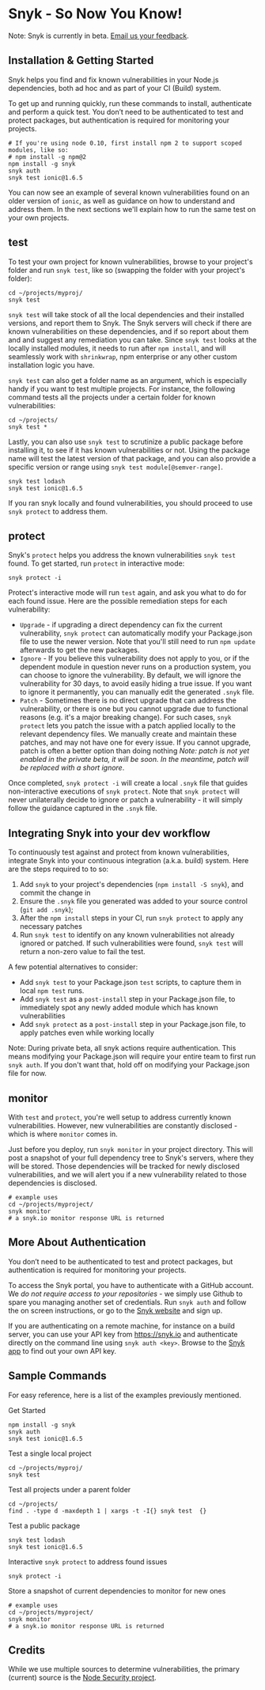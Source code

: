# Snyk - So Now You Know!

Note: Snyk is currently in beta. [Email us your feedback](mailto:contact@snyk.io).

## Installation & Getting Started

Snyk helps you find and fix known vulnerabilities in your Node.js dependencies, both ad hoc and as part of your CI (Build) system. 

To get up and running quickly, run these commands to install, authenticate and perform a quick test. You don’t need to be authenticated to test and protect packages, but authentication is required for monitoring your projects.
```shell
# If you're using node 0.10, first install npm 2 to support scoped modules, like so:
# npm install -g npm@2
npm install -g snyk
snyk auth
snyk test ionic@1.6.5
```

You can now see an example of several known vulnerabilities found on an older version of `ionic`, as well as guidance on how to understand and address them. In the next sections we'll explain how to run the same test on your own projects.

## test

To test your own project for known vulnerabilities, browse to your project's folder and run `snyk test`, like so (swapping the folder with your project's folder):
```shell
cd ~/projects/myproj/
snyk test
```

`snyk test` will take stock of all the local dependencies and their installed versions, and report them to Snyk. The Snyk servers will check if there are known vulnerabilities on these dependencies, and if so report about them and and suggest any remediation you can take. Since `snyk test` looks at the locally installed modules, it needs to run after `npm install`, and will seamlessly work with `shrinkwrap`, npm enterprise or any other custom installation logic you have.

`snyk test` can also get a folder name as an argument, which is especially handy if you want to test multiple projects. For instance, the following command tests all the projects under a certain folder for known vulnerabilities:
```shell
cd ~/projects/
snyk test *
```

Lastly, you can also use `snyk test` to scrutinize a public package before installing it, to see if it has known vulnerabilities or not. Using the package name will test the latest version of that package, and you can also provide a specific version or range using `snyk test module[@semver-range]`.
```shell
snyk test lodash
snyk test ionic@1.6.5
```

If you ran snyk locally and found vulnerabilities, you should proceed to use `snyk protect` to address them.

## protect

Snyk's `protect` helps you address the known vulnerabilities `snyk test` found. 
To get started, run `protect` in interactive mode:
```shell
snyk protect -i
```

Protect's interactive mode will run `test` again, and ask you what to do for each found issue. Here are the possible remediation steps for each vulnerability:

- `Upgrade` - if upgrading a direct dependency can fix the current vulnerability, `snyk protect` can automatically modify your Package.json file to use the newer version. Note that you'll still need to run `npm update` afterwards to get the new packages.
- `Ignore` - If you believe this vulnerability does not apply to you, or if the dependent module in question never runs on a production system, you can choose to ignore the vulnerability. By default, we will ignore the vulnerability for 30 days, to avoid easily hiding a true issue. If you want to ignore it permanently, you can manually edit the generated `.snyk` file.
- `Patch` - Sometimes there is no direct upgrade that can address the vulnerability, or there is one but you cannot upgrade due to functional reasons (e.g. it's a major breaking change). For such cases, `snyk protect` lets you patch the issue with a patch applied locally to the relevant dependency files. We manually create and maintain these patches, and may not have one for every issue. If you cannot upgrade, patch is often a better option than doing nothing *Note: patch is not yet enabled in the private beta, it will be soon. In the meantime, patch will be replaced with a short ignore*.

Once completed, `snyk protect -i` will create a local `.snyk` file that guides non-interactive executions of `snyk protect`. Note that `snyk protect` will never unilaterally decide to ignore or patch a vulnerability - it will simply follow the guidance captured in the `.snyk` file.

## Integrating Snyk into your dev workflow

To continuously test against and protect from known vulnerabilities, integrate Snyk into your continuous integration (a.k.a. build) system. Here are the steps required to to so:

1. Add `snyk` to your project's dependencies (`npm install -S snyk`), and commit the change in
2. Ensure the `.snyk` file you generated was added to your source control (`git add .snyk`);
3. After the `npm install` steps in your CI, run `snyk protect` to apply any necessary patches
4. Run `snyk test` to identify on any known vulnerabilities not already ignored or patched. If such vulnerabilities were found, `snyk test` will return a non-zero value to fail the test.

A few potential alternatives to consider:
- Add `snyk test` to your Package.json `test` scripts, to capture them in local `npm test` runs. 
- Add `snyk test` as a `post-install` step in your Package.json file, to immediately spot any newly added module which has known vulnerabilities
- Add `snyk protect` as a `post-install` step in your Package.json file, to apply patches even while working locally

Note: During private beta, all snyk actions require authentication. This means modifying your Package.json will require your entire team to first run `snyk auth`. If you don't want that, hold off on modifying your Package.json file for now. 

## monitor

With `test` and `protect`, you're well setup to address currently known vulnerabilities. However, new vulnerabilities are constantly disclosed - which is where `monitor` comes in.

Just before you deploy, run `snyk monitor` in your project directory. This will post a snapshot of your full dependency tree to Snyk's servers, where they will be stored. Those dependencies will be tracked for newly disclosed vulnerabilities, and we will alert you if a new vulnerability related to those dependencies is disclosed.

```shell
# example uses
cd ~/projects/myproject/
snyk monitor
# a snyk.io monitor response URL is returned
```

## More About Authentication

You don’t need to be authenticated to test and protect packages, but authentication is required for monitoring your projects. 

To access the Snyk portal,  you have to authenticate with a GitHub account. We *do not require access to your repositories* - we simply use Github to spare you managing another set of credentials. Run `snyk auth` and follow the on screen instructions, or go to the [Snyk website](https://.snyk.io/) and sign up.

If you are authenticating on a remote machine, for instance on a build server, you can use your API key from https://snyk.io and authenticate directly on the command line using `snyk auth <key>`. Browse to the [Snyk app](https://app.snyk.io/) to find out your own API key.

## Sample Commands

For easy reference, here is a list of the examples previously mentioned. 

Get Started
```shell
npm install -g snyk
snyk auth
snyk test ionic@1.6.5
```
Test a single local project
```shell
cd ~/projects/myproj/
snyk test
```
Test all projects under a parent folder
```shell
cd ~/projects/
find . -type d -maxdepth 1 | xargs -t -I{} snyk test  {}
```
Test a public package
```shell
snyk test lodash
snyk test ionic@1.6.5
```
Interactive `snyk protect` to address found issues
```shell
snyk protect -i
```
Store a snapshot of current dependencies to monitor for new ones
```shell
# example uses
cd ~/projects/myproject/
snyk monitor
# a snyk.io monitor response URL is returned
```

## Credits

While we use multiple sources to determine vulnerabilities, the primary (current) source is the [Node Security project](http://nodesecurity.io).
